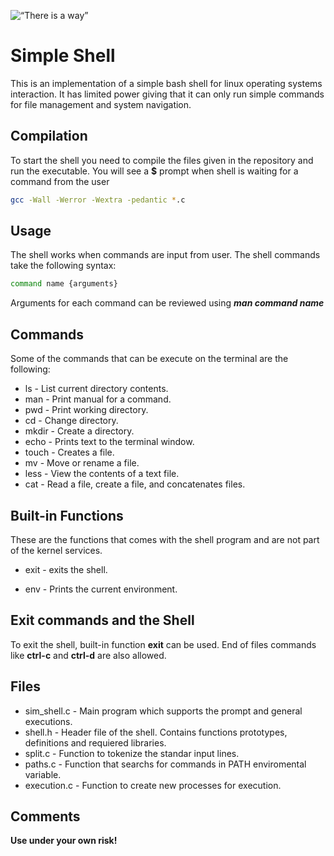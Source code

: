 ![“There is a way”](https://www.wallpaperflare.com/static/407/373/130/unix-bash-shell-way-wallpaper-preview.jpg)

# Simple Shell

This is an implementation of a simple bash shell for linux operating systems
interaction. It has limited power giving that it can only run
simple commands for file management and system navigation.



## Compilation

To start the shell you need to compile the files given in the repository and
run the executable. You will see a **$** prompt when shell is waiting for a
command from the user

```bash
gcc -Wall -Werror -Wextra -pedantic *.c
```

## Usage

The shell works when commands are input from user. The shell commands take the
following syntax:

```bash
command name {arguments}
```

Arguments for each command can be reviewed using ***man command name***

## Commands

Some of the commands that can be execute on the terminal are the following:

* ls - List current directory contents.
* man - Print manual for a command.
* pwd - Print working directory.
* cd - Change directory.
* mkdir - Create a directory.
* echo - Prints text to the terminal window.
* touch - Creates a file.
* mv - Move or rename a file.
* less - View the contents of a text file.
* cat - Read a file, create a file, and concatenates files.


## Built-in Functions

These are the functions that comes with the shell program and are not part of
the kernel services.

* exit - exits the shell.

* env - Prints the current environment.



## Exit commands and the Shell

To exit the shell, built-in function **exit** can be used. End of files commands
like **ctrl-c** and **ctrl-d** are also allowed.



## Files

* sim_shell.c - Main program which supports the prompt and general executions.
* shell.h - Header file of the shell. Contains functions prototypes, definitions and requiered libraries.
* split.c - Function to tokenize the standar input lines.
* paths.c - Function that searchs for commands in PATH enviromental variable.
* execution.c - Function to create new processes for execution.



## Comments

**Use under your own risk!**
